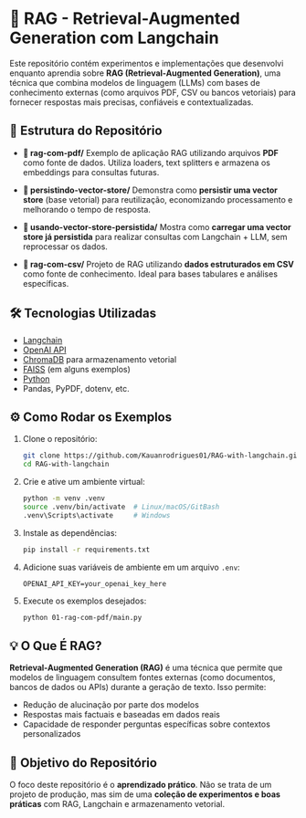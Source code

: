 # 🧠 RAG - Retrieval-Augmented Generation com Langchain

Este repositório contém experimentos e implementações que desenvolvi enquanto aprendia sobre **RAG (Retrieval-Augmented Generation)**, uma técnica que combina modelos de linguagem (LLMs) com bases de conhecimento externas (como arquivos PDF, CSV ou bancos vetoriais) para fornecer respostas mais precisas, confiáveis e contextualizadas.

## 📂 Estrutura do Repositório

* **📁 rag-com-pdf/**
  Exemplo de aplicação RAG utilizando arquivos **PDF** como fonte de dados.
  Utiliza loaders, text splitters e armazena os embeddings para consultas futuras.

* **📁 persistindo-vector-store/**
  Demonstra como **persistir uma vector store** (base vetorial) para reutilização, economizando processamento e melhorando o tempo de resposta.

* **📁 usando-vector-store-persistida/**
  Mostra como **carregar uma vector store já persistida** para realizar consultas com Langchain + LLM, sem reprocessar os dados.

* **📁 rag-com-csv/**
  Projeto de RAG utilizando **dados estruturados em CSV** como fonte de conhecimento. Ideal para bases tabulares e análises específicas.

## 🛠️ Tecnologias Utilizadas

* [Langchain](https://www.langchain.com/)
* [OpenAI API](https://platform.openai.com/)
* [ChromaDB](https://www.trychroma.com/) para armazenamento vetorial
* [FAISS](https://faiss.ai/) (em alguns exemplos)
* [Python](https://www.python.org/)
* Pandas, PyPDF, dotenv, etc.

## ⚙️ Como Rodar os Exemplos

1. Clone o repositório:

   ```bash
   git clone https://github.com/Kauanrodrigues01/RAG-with-langchain.git
   cd RAG-with-langchain
   ```

2. Crie e ative um ambiente virtual:

   ```bash
   python -m venv .venv
   source .venv/bin/activate  # Linux/macOS/GitBash
   .venv\Scripts\activate     # Windows
   ```

3. Instale as dependências:

   ```bash
   pip install -r requirements.txt
   ```

4. Adicione suas variáveis de ambiente em um arquivo `.env`:

   ```
   OPENAI_API_KEY=your_openai_key_here
   ```

5. Execute os exemplos desejados:

   ```bash
   python 01-rag-com-pdf/main.py
   ```

## 💡 O Que É RAG?

**Retrieval-Augmented Generation (RAG)** é uma técnica que permite que modelos de linguagem consultem fontes externas (como documentos, bancos de dados ou APIs) durante a geração de texto. Isso permite:

* Redução de alucinação por parte dos modelos
* Respostas mais factuais e baseadas em dados reais
* Capacidade de responder perguntas específicas sobre contextos personalizados

## 📌 Objetivo do Repositório

O foco deste repositório é o **aprendizado prático**. Não se trata de um projeto de produção, mas sim de uma **coleção de experimentos e boas práticas** com RAG, Langchain e armazenamento vetorial.
